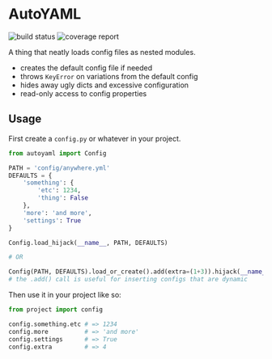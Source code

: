 AutoYAML
============================

![build status](https://git.mk2es.com.au/gwillz/autoyaml/badges/master/build.svg)
![coverage report](https://git.mk2es.com.au/gwillz/autoyaml/badges/master/coverage.svg)

A thing that neatly loads config files as nested modules.

- creates the default config file if needed
- throws `KeyError` on variations from the default config
- hides away ugly dicts and excessive configuration
- read-only access to config properties

## Usage

First create a `config.py` or whatever in your project.

```py
from autoyaml import Config

PATH = 'config/anywhere.yml'
DEFAULTS = {
    'something': {
        'etc': 1234,
        'thing': False
    },
    'more': 'and more',
    'settings': True
}

Config.load_hijack(__name__, PATH, DEFAULTS)

# OR

Config(PATH, DEFAULTS).load_or_create().add(extra=(1+3)).hijack(__name__)
# the .add() call is useful for inserting configs that are dynamic
```


Then use it in your project like so:

```py
from project import config

config.something.etc # => 1234
config.more          # => 'and more'
config.settings      # => True
config.extra         # => 4
```
